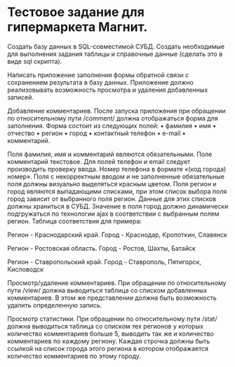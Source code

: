 # Тестовое задание для гипермаркета Магнит.

Создать базу данных  в SQL-совместимой СУБД. Создать необходимые для выполнения задания таблицы и справочные данные (сделать это в виде sql скрипта).

Написать приложение заполнения формы обратной связи с сохранением результата в базу данных. Приложение должно реализовывать возможность просмотра и удаления добавленных записей.

Добавление комментариев. После запуска приложения при обращении по относительному пути /comment/ должна отображаться форма для заполнения. Форма состоит из следующих полей:
•	фамилия
•	имя
•	отчество
•	регион
•	город
•	контактный телефон
•	e-mail
•	комментарий.

Поля фамилия, имя и комментарий являются обязательными. Поле комментарий текстовое. Для полей телефон и email следует производить проверку ввода. Номер телефона в формате «(код города) номер». Поля с некорректным вводом и не заполненные обязательные поля должны визуально выделяться красным цветом. Поля регион и город являются выпадающими списками, при этом список выбора поля город зависит от выбранного поля регион. Данные для этих списков должны храниться в СУБД. Значение в поля город должно динамически подгружаться по технологии ajax в соответствии с выбранным полем регион.  Таблица соответствия для примера:

Регион - Краснодарский край.
Город - Краснодар, Кропоткин, Славянск

Регион - Ростовская область.
Город - Ростов, Шахты, Батайск

Регион - Ставропольский край.
Город - Ставрополь, Пятигорск, Кисловодск 

Просмотр/удаление комментариев. При обращении по относительному пути /view/ должна выводиться таблица со списком добавленных комментариев. В этом же представлении должна быть возможность удалить определенную запись.

Просмотр статистики.  При обращении по относительному пути /stat/ должна выводиться таблица со списком тех регионов у которых количество комментариев больше 5, выводить так же и количество комментариев по каждому региону. Каждая строчка должны быть ссылкой на список города этого региона в котором отображается количество комментариев по этому городу.
